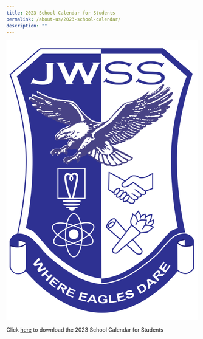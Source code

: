 ```yaml
---
title: 2023 School Calendar for Students
permalink: /about-us/2023-school-calendar/
description: ""
---
```

![](/images/JWSS%20School%20Crest.png)

Click [here](/files/About%20Us/School%20Calendar/2023%20jwss%20calendar%20-20student%20version%20for%20jwss%20website%20-%2031%20mar%2023.pdf) to download the 2023 School Calendar for Students